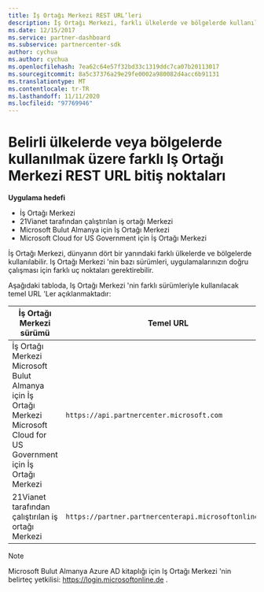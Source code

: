 ```yaml
---
title: İş Ortağı Merkezi REST URL’leri
description: İş Ortağı Merkezi, farklı ülkelerde ve bölgelerde kullanılabilir. Uygulamalarınızın düzgün çalışması için kullanması gereken Iş Ortağı Merkezi bitiş noktalarını ve temel REST URL 'Lerini öğrenin.
ms.date: 12/15/2017
ms.service: partner-dashboard
ms.subservice: partnercenter-sdk
author: cychua
ms.author: cychua
ms.openlocfilehash: 7ea62c64e57f32bd33c1319ddc7ca07b20113017
ms.sourcegitcommit: 8a5c37376a29e29fe0002a980082d4acc6b91131
ms.translationtype: MT
ms.contentlocale: tr-TR
ms.lasthandoff: 11/11/2020
ms.locfileid: "97769946"
---
```

# <a name="different-partner-center-rest-url-end-points-for-use-in-certain-countries-or-regions"></a>Belirli ülkelerde veya bölgelerde kullanılmak üzere farklı Iş Ortağı Merkezi REST URL bitiş noktaları

**Uygulama hedefi**

- İş Ortağı Merkezi
- 21Vianet tarafından çalıştırılan iş ortağı Merkezi
- Microsoft Bulut Almanya için İş Ortağı Merkezi
- Microsoft Cloud for US Government için İş Ortağı Merkezi

İş Ortağı Merkezi, dünyanın dört bir yanındaki farklı ülkelerde ve bölgelerde kullanılabilir. Iş Ortağı Merkezi 'nin bazı sürümleri, uygulamalarınızın doğru çalışması için farklı uç noktaları gerektirebilir.

Aşağıdaki tabloda, Iş Ortağı Merkezi 'nin farklı sürümleriyle kullanılacak temel URL 'Ler açıklanmaktadır:

| İş Ortağı Merkezi sürümü  | Temel URL  |
|---------|---------|
|İş Ortağı Merkezi</br>Microsoft Bulut Almanya için İş Ortağı Merkezi</br>Microsoft Cloud for US Government için İş Ortağı Merkezi     | `https://api.partnercenter.microsoft.com`        |
|21Vianet tarafından çalıştırılan iş ortağı Merkezi  |  `https://partner.partnercenterapi.microsoftonline.cn`       |

>[!NOTE]
>Microsoft Bulut Almanya Azure AD kitaplığı için Iş Ortağı Merkezi 'nin belirteç yetkilisi: https://login.microsoftonline.de .
